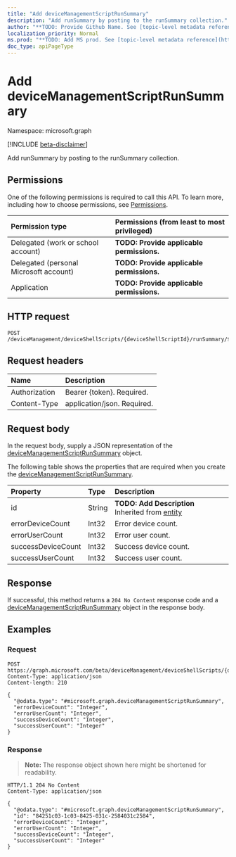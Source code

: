```yaml
---
title: "Add deviceManagementScriptRunSummary"
description: "Add runSummary by posting to the runSummary collection."
author: "**TODO: Provide Github Name. See [topic-level metadata reference](https://msgo.azurewebsites.net/add/document/guidelines/metadata.html#topic-level-metadata)**"
localization_priority: Normal
ms.prod: "**TODO: Add MS prod. See [topic-level metadata reference](https://msgo.azurewebsites.net/add/document/guidelines/metadata.html#topic-level-metadata)**"
doc_type: apiPageType
---
```


# Add deviceManagementScriptRunSummary
Namespace: microsoft.graph

[!INCLUDE [beta-disclaimer](../../includes/beta-disclaimer.md)]

Add runSummary by posting to the runSummary collection.

## Permissions
One of the following permissions is required to call this API. To learn more, including how to choose permissions, see [Permissions](/graph/permissions-reference).

|Permission type|Permissions (from least to most privileged)|
|:---|:---|
|Delegated (work or school account)|**TODO: Provide applicable permissions.**|
|Delegated (personal Microsoft account)|**TODO: Provide applicable permissions.**|
|Application|**TODO: Provide applicable permissions.**|

## HTTP request

<!-- {
  "blockType": "ignored"
}
-->
``` http
POST /deviceManagement/deviceShellScripts/{deviceShellScriptId}/runSummary/$ref
```

## Request headers
|Name|Description|
|:---|:---|
|Authorization|Bearer {token}. Required.|
|Content-Type|application/json. Required.|

## Request body
In the request body, supply a JSON representation of the [deviceManagementScriptRunSummary](../resources/devicemanagementscriptrunsummary.md) object.

The following table shows the properties that are required when you create the [deviceManagementScriptRunSummary](../resources/devicemanagementscriptrunsummary.md).

|Property|Type|Description|
|:---|:---|:---|
|id|String|**TODO: Add Description** Inherited from [entity](../resources/entity.md)|
|errorDeviceCount|Int32|Error device count.|
|errorUserCount|Int32|Error user count.|
|successDeviceCount|Int32|Success device count.|
|successUserCount|Int32|Success user count.|



## Response

If successful, this method returns a `204 No Content` response code and a [deviceManagementScriptRunSummary](../resources/devicemanagementscriptrunsummary.md) object in the response body.

## Examples

### Request
<!-- {
  "blockType": "request",
  "name": "create_devicemanagementscriptrunsummary_from_"
}
-->
``` http
POST https://graph.microsoft.com/beta/deviceManagement/deviceShellScripts/{deviceShellScriptId}/runSummary/$ref
Content-Type: application/json
Content-length: 210

{
  "@odata.type": "#microsoft.graph.deviceManagementScriptRunSummary",
  "errorDeviceCount": "Integer",
  "errorUserCount": "Integer",
  "successDeviceCount": "Integer",
  "successUserCount": "Integer"
}
```


### Response
>**Note:** The response object shown here might be shortened for readability.
<!-- {
  "blockType": "response",
  "truncated": true,
  "@odata.type": "microsoft.graph.deviceManagementScriptRunSummary"
}
-->
``` http
HTTP/1.1 204 No Content
Content-Type: application/json

{
  "@odata.type": "#microsoft.graph.deviceManagementScriptRunSummary",
  "id": "84251c03-1c03-8425-031c-2584031c2584",
  "errorDeviceCount": "Integer",
  "errorUserCount": "Integer",
  "successDeviceCount": "Integer",
  "successUserCount": "Integer"
}
```

